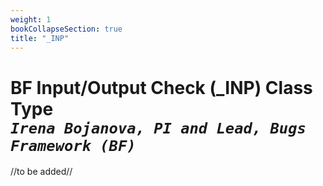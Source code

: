 ```yaml
---
weight: 1
bookCollapseSection: true
title: "_INP"
---
```

# BF Input/Output Check (_INP) Class Type <br/> _`Irena Bojanova, PI and Lead, Bugs Framework (BF)`_

//to be added//